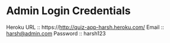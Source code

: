 # Admin Login Credentials
Heroku URL :: https://http://quiz-app-harsh.heroku.com/
Email :: harsh@admin.com
Password :: harsh123

